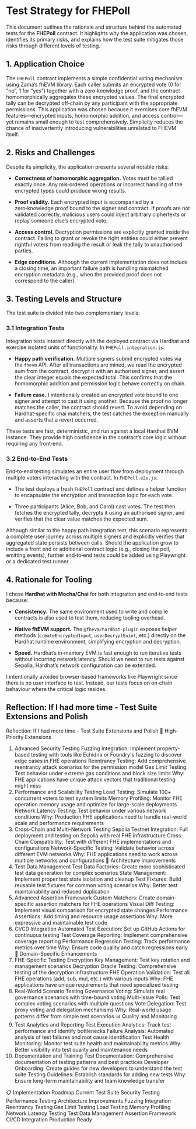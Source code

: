 # Test Strategy for FHEPoll

This document outlines the rationale and structure behind the automated tests for
the **FHEPoll** contract.  It highlights why the application was chosen,
identifies its primary risks, and explains how the test suite mitigates those
risks through different levels of testing.

## 1. Application Choice

The `FHEPoll` contract implements a simple confidential voting mechanism
using Zama’s fhEVM library.  Each caller submits an encrypted vote (0 for “no”,
1 for “yes”) together with a zero‑knowledge proof, and the contract
homomorphically aggregates these encrypted values.  The final encrypted
tally can be decrypted off‑chain by any participant with the appropriate
permissions.  This application was chosen because it exercises core fhEVM
features—encrypted inputs, homomorphic addition, and access control—yet
remains small enough to test comprehensively.  Simplicity reduces the chance
of inadvertently introducing vulnerabilities unrelated to FHEVM itself.

## 2. Risks and Challenges

Despite its simplicity, the application presents several notable risks:

* **Correctness of homomorphic aggregation.**  Votes must be tallied exactly
  once.  Any mis‑ordered operations or incorrect handling of the encrypted
  types could produce wrong results.

* **Proof validity.**  Each encrypted input is accompanied by a zero‑knowledge
  proof bound to the signer and contract.  If proofs are not validated
  correctly, malicious users could inject arbitrary ciphertexts or replay
  someone else’s encrypted vote.

* **Access control.**  Decryption permissions are explicitly granted inside the
  contract.  Failing to grant or revoke the right entities could either
  prevent rightful voters from reading the result or leak the tally to
  unauthorised parties.

* **Edge conditions.**  Although the current implementation does not include a
  closing time, an important failure path is handling mismatched encryption
  metadata (e.g., when the provided proof does not correspond to the caller).

## 3. Testing Levels and Structure

The test suite is divided into two complementary levels:

### 3.1 Integration Tests

Integration tests interact directly with the deployed contract via Hardhat
and exercise isolated units of functionality.  In `FHEPoll.integration.js`:

* **Happy path verification.**  Multiple signers submit encrypted votes via
  the `fhevm` API.  After all transactions are mined, we read the
  encrypted sum from the contract, decrypt it with an authorised signer,
  and assert the clear integer equals the expected total.  This confirms
  that the homomorphic addition and permission logic behave correctly on
  chain.

* **Failure case.**  I intentionally created an encrypted vote bound to one
  signer and attempt to cast it using another.  Because the proof no
  longer matches the caller, the contract should revert.  To avoid
  depending on Hardhat‑specific chai matchers, the test catches the
  exception manually and asserts that a revert occurred.

These tests are fast, deterministic, and run against a local Hardhat
EVM instance.  They provide high confidence in the contract’s core logic
without requiring any front‑end.

### 3.2 End‑to‑End Tests

End‑to‑end testing simulates an entire user flow from deployment through
multiple voters interacting with the contract.  In `FHEPoll.e2e.js`:

* The test deploys a fresh `FHEPoll` contract and defines a helper
  function to encapsulate the encryption and transaction logic for each
  vote.

* Three participants (Alice, Bob, and Carol) cast votes.  The test then
  fetches the encrypted tally, decrypts it using an authorised signer,
  and verifies that the clear value matches the expected sum.

Although similar to the happy path integration test, this scenario
represents a complete user journey across multiple signers and explicitly
verifies that aggregated state persists between calls.  Should the
application grow to include a front end or additional contract logic (e.g.,
closing the poll, emitting events), further end‑to‑end tests could be
added using Playwright or a dedicated test runner.

## 4. Rationale for Tooling

I chose **Hardhat with Mocha/Chai** for both integration and end‑to‑end
tests because:

* **Consistency.**  The same environment used to write and compile
  contracts is also used to test them, reducing tooling overhead.

* **Native fhEVM support.**  The `@fhevm/hardhat-plugin` exposes helper
  methods (`createEncryptedInput`, `userDecryptEuint`, etc.) directly on
  the Hardhat runtime environment, simplifying encryption and decryption.

* **Speed.**  Hardhat’s in‑memory EVM is fast enough to run iterative
  tests without incurring network latency.  Should we need to run tests
  against Sepolia, Hardhat’s network configuration can be extended.

I intentionally avoided browser‑based frameworks like Playwright since
there is no user interface to test.  Instead, our tests focus on on‑chain
behaviour where the critical logic resides.

  ## Reflection: If I had more time - Test Suite Extensions and Polish
  
Reflection: If I had more time - Test Suite Extensions and Polish
🚀 High-Priority Extensions

1. Advanced Security Testing
Fuzzing Integration: Implement property-based testing with tools like Echidna or Foundry's fuzzing to discover edge cases in FHE operations
Reentrancy Testing: Add comprehensive reentrancy attack scenarios for the permission model
Gas Limit Testing: Test behavior under extreme gas conditions and block size limits
Why: FHE applications have unique attack vectors that traditional testing might miss
2. Performance and Scalability Testing
Load Testing: Simulate 100+ concurrent voters to test system limits
Memory Profiling: Monitor FHE operation memory usage and optimize for large-scale deployments
Network Latency Testing: Test behavior under various network conditions
Why: Production FHE applications need to handle real-world scale and performance requirements
3. Cross-Chain and Multi-Network Testing
Sepolia Testnet Integration: Full deployment and testing on Sepolia with real FHE infrastructure
Cross-Chain Compatibility: Test with different FHE implementations and configurations
Network-Specific Testing: Validate behavior across different EVM networks
Why: FHE applications need to work across multiple networks and configurations
🔧 Architecture Improvements
4. Test Data Management
Test Data Factories: Create more sophisticated test data generation for complex scenarios
State Management: Implement proper test state isolation and cleanup
Test Fixtures: Build reusable test fixtures for common voting scenarios
Why: Better test maintainability and reduced duplication
5. Advanced Assertion Framework
Custom Matchers: Create domain-specific assertion matchers for FHE operations
Visual Diff Testing: Implement visual comparison for encrypted state changes
Performance Assertions: Add timing and resource usage assertions
Why: More expressive and maintainable test code
6. CI/CD Integration
Automated Test Execution: Set up GitHub Actions for continuous testing
Test Coverage Reporting: Implement comprehensive coverage reporting
Performance Regression Testing: Track performance metrics over time
Why: Ensure code quality and catch regressions early
🎯 Domain-Specific Enhancements
7. FHE-Specific Testing
Encryption Key Management: Test key rotation and management scenarios
Decryption Oracle Testing: Comprehensive testing of the decryption infrastructure
FHE Operation Validation: Test all FHE operations (add, sub, mul, etc.) with various inputs
Why: FHE applications have unique requirements that need specialized testing
8. Real-World Scenario Testing
Governance Voting: Simulate real governance scenarios with time-bound voting
Multi-Issue Polls: Test complex voting scenarios with multiple questions
Vote Delegation: Test proxy voting and delegation mechanisms
Why: Real-world usage patterns differ from simple test scenarios
📊 Quality and Monitoring
9. Test Analytics and Reporting
Test Execution Analytics: Track test performance and identify bottlenecks
Failure Analysis: Automated analysis of test failures and root cause identification
Test Health Monitoring: Monitor test suite health and maintainability metrics
Why: Better visibility into test quality and maintenance needs
10. Documentation and Training
Test Documentation: Comprehensive documentation of testing patterns and best practices
Developer Onboarding: Create guides for new developers to understand the test suite
Testing Guidelines: Establish standards for adding new tests
Why: Ensure long-term maintainability and team knowledge transfer


📋 Implementation Roadmap
Current Test Suite
Security Testing
Performance Testing
Architecture Improvements
Fuzzing Integration
Reentrancy Testing
Gas Limit Testing
Load Testing
Memory Profiling
Network Latency Testing
Test Data Management
Assertion Framework
CI/CD Integration
Production Ready
